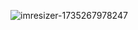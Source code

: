 ![imresizer-1735267978247](https://github.com/user-attachments/assets/e686355c-d268-4e2f-ae9f-20ab6753fbcd)
